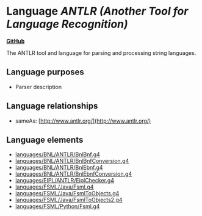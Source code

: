 # Language _ANTLR (Another Tool for Language Recognition)_
**[GitHub](https://github.com/softlang/yas/blob/master/languages/ANTLR)**

The ANTLR tool and language for parsing and processing string languages.

## Language purposes
* Parser description

## Language relationships
* sameAs: [http://www.antlr.org/](http://www.antlr.org/)

## Language elements
* [languages/BNL/ANTLR/BnlBnf.g4](../../languages/BNL/ANTLR/BnlBnf.g4)
* [languages/BNL/ANTLR/BnlBnfConversion.g4](../../languages/BNL/ANTLR/BnlBnfConversion.g4)
* [languages/BNL/ANTLR/BnlEbnf.g4](../../languages/BNL/ANTLR/BnlEbnf.g4)
* [languages/BNL/ANTLR/BnlEbnfConversion.g4](../../languages/BNL/ANTLR/BnlEbnfConversion.g4)
* [languages/EIPL/ANTLR/EiplChecker.g4](../../languages/EIPL/ANTLR/EiplChecker.g4)
* [languages/FSML/Java/Fsml.g4](../../languages/FSML/Java/Fsml.g4)
* [languages/FSML/Java/FsmlToObjects.g4](../../languages/FSML/Java/FsmlToObjects.g4)
* [languages/FSML/Java/FsmlToObjects2.g4](../../languages/FSML/Java/FsmlToObjects2.g4)
* [languages/FSML/Python/Fsml.g4](../../languages/FSML/Python/Fsml.g4)
